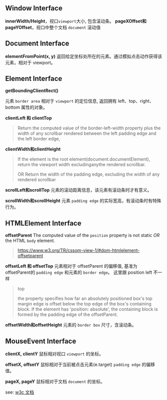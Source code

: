 ## Window Interface

**innerWidth/Height**，视口`viewport`大小, 包含滚动条。
**pageXOffset和pageYOffset**，视口中整个文档 `document` 滚动值

## Document Interface

**elementFromPoint(x, y)**
返回给定坐标处所在的元素。通过模拟点击动作获得该元素，相对于 viewport。

## Element Interface

**getBoundingClientRect()**

元素 `border area` 相对于 `viewport` 的定位信息, 返回拥有 left、top、right、bottom 属性的对象。

**clientLeft 和 clientTop**

> Return the computed value of the border-left-width property
> plus the width of any scrollbar rendered between the left padding edge and the left border edge,

**clientWidth和clientHeight**

> If the element is the root element(document.documentElement), return the viewport width excludinganythe rendered scrollbar.
>
> OR Return the width of the padding edge, excluding the width of any rendered scrollbar

**scrollLeft和scrollTop**
元素的滚动距离信息，该元素有滚动条时才有意义。

**scrollWidth和scrollHeight**
元素 `padding edge` 的实际宽高，有滚动条时有特殊行为。

## HTMLElement Interface

**offsetParent**
The computed value of the `position` property is not static *OR* the HTML `body` element.

> https://www.w3.org/TR/cssom-view-1/#dom-htmlelement-offsetparent

**offsetLeft 和 offsetTop**
元素相对于 offsetParent 的偏移值, 基准为 offsetParent的 `padding edge` 和元素的 `border edge`。
这里跟 position left 不一样

> top
>
> the property specifies how far an absolutely positioned box's top margin edge
> is offset below the top edge of the box's containing block.
> If the element has 'position: absolute', the containing block is formed by the padding edge of the offsetParent.

**offsetWidth和offsetHeight**
元素的 `border box` 尺寸，含滚动条。

## MouseEvent Interface

**clientX, clientY**
鼠标相对视口 `viewport` 的坐标。

**offsetX, offsetY**
鼠标相对于当前被点击元素(e.target) `padding edge` 的偏移值。

**pageX, pageY**
鼠标相对于文档 `document` 的坐标。

see: [w3c 文档](http://www.w3.org/TR/cssom-view/)
